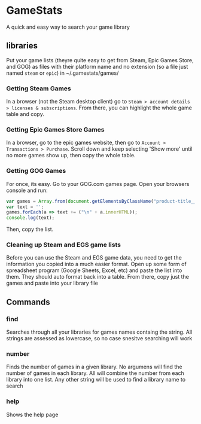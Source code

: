 # GameStats
A quick and easy way to search your game library

## libraries
Put your game lists (theyre quite easy to get from Steam, Epic Games Store, and GOG) as files with their platform name and no extension (so a file just named `steam` or `epic`) in ~/.gamestats/games/
### Getting Steam Games
In a browser (not the Steam desktop client) go to `Steam > account details > licenses & subscriptions`. From there, you can highlight the whole game table and copy.

### Getting Epic Games Store Games
In a browser, go to the epic games website, then go to `Account > Transactions > Purchase`. Scroll down and keep selecting 'Show more' until no more games show up, then copy the whole table.

### Getting GOG Games
For once, its easy. Go to your GOG.com games page. Open your browsers console and run:
```js
var games = Array.from(document.getElementsByClassName("product-title__text"));
var text = '';
games.forEach(a => text += ("\n" + a.innerHTML));
console.log(text);
```
Then, copy the list.

### Cleaning up Steam and EGS game lists
Before you can use the Steam and EGS game data, you need to get the information you copied into a much easier format. Open up some form of spreadsheet program (Google Sheets, Excel, etc) and paste the list into them. They should auto format back into a table. From there, copy just the games and paste into your library file


## Commands
### find
Searches through all your libraries for games names containg the string. All strings are assessed as lowercase, so no case snesitve searching will work

### number
Finds the number of games in a given library. No argumens will find the number of games in each library. All will combine the number from each library into one list. Any other string will be used to find a library name to search

### help
Shows the help page
